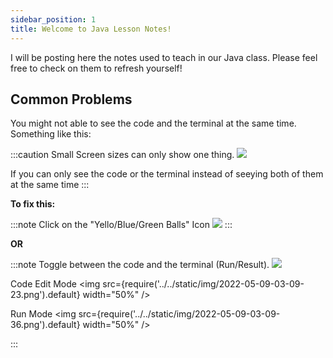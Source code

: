```yaml
---
sidebar_position: 1
title: Welcome to Java Lesson Notes!
---
```


I will be posting here the notes used to teach in our Java class. Please feel
free to check on them to refresh yourself!
<!-- 
<iframe frameborder="0" width="100%" height="500px" src="https://replit.com/@NeneWang/selectionSort-exercise?embed=true"></iframe> -->


## Common Problems
You might not able to see the code and the terminal at the same time. Something like this:

:::caution Small Screen sizes can only show one thing.
![](@site/static/img/2022-05-09-03-00-16.png)

If you can only see the code or the terminal instead of seeying both of them at the same time
:::


**To fix this:** 

:::note Click on the "Yello/Blue/Green Balls" Icon
![](@site/static/img/2022-05-09-03-07-06.png)
:::

**OR**

:::note Toggle between the code and the terminal (Run/Result).
![](@site/static/img/2022-05-09-03-08-46.png)

Code Edit Mode
<img src={require('../../static/img/2022-05-09-03-09-23.png').default} width="50%" />

Run Mode
<img src={require('../../static/img/2022-05-09-03-09-36.png').default} width="50%" />


:::



